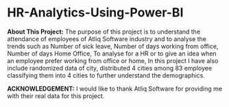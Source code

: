 # HR-Analytics-Using-Power-BI

**About This Project:**
The purpose of this project is to understand the attendance of employees of Atliq Software industry and to analyse the trends such as Number of sick leave, Number of days working from office, Number of days Home Office, To analyse for a HR or to give an idea when an employee prefer working from office or home, In this project I have also include randomized data of city, distributed 4 cities among 83 employee classifying them into 4 cities to further understand the demographics.


**ACKNOWLEDGEMENT:**
I would like to thank Atliq Software for providing me with their real data for this project.


